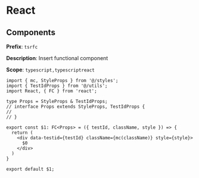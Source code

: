 # React

## Components

**Prefix**: `tsrfc`

**Description**: Insert functional component

**Scope**: `typescript,typescriptreact`

```tsx
import { mc, StyleProps } from '@/styles';
import { TestIdProps } from '@/utils';
import React, { FC } from 'react';

type Props = StyleProps & TestIdProps;
// interface Props extends StyleProps, TestIdProps {
//   
// }

export const $1: FC<Props> = ({ testId, className, style }) => {
  return (
    <div data-testid={testId} className={mc(className)} style={style}>
      $0
    </div>
  )
}

export default $1;
```
